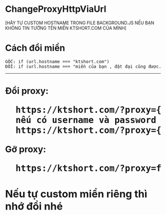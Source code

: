 # ChangeProxyHttpViaUrl
[HÃY TỰ CUSTOM HOSTNAME TRONG FILE BACKGROUND.JS NẾU BẠN KHÔNG TIN TƯỞNG TÊN MIỀN KTSHORT.COM CỦA MÌNH]
<h1>Cách đổi miền</h1>
<pre>
GỐC: if (url.hostname === "ktshort.com")
ĐỔI: if (url.hostname === "miền của bạn , đặt đại cũng được.")
</pre>

<hr>
<h1><Demo sử dụng</h1>
Đổi proxy:
<pre>
  https://ktshort.com/?proxy={ip}:{port}
  nếu có username và password
  https://ktshort.com/?proxy={ip}:{port}&username=abcxyz&password=abcxyz
</pre>

Gỡ proxy:
<pre>
  https://ktshort.com/?proxy=false
</pre>


<h3>Nếu tự custom miền riêng thì nhớ đổi nhé</h3>

